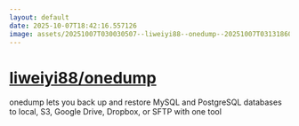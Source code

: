 ```yaml
---
layout: default
date: 2025-10-07T18:42:16.557126
image: assets/20251007T030030507--liweiyi88--onedump--20251007T031318601--cropped.png
---
```


# [liweiyi88/onedump](https://github.com/liweiyi88/onedump)

onedump lets you back up and restore MySQL and PostgreSQL databases to local, S3, Google Drive, Dropbox, or SFTP with one tool
